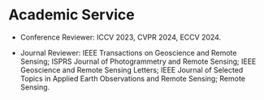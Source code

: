 
# Academic Service
- Conference Reviewer: ICCV 2023, CVPR 2024, ECCV 2024.

- Journal Reviewer: 
IEEE Transactions on Geoscience and Remote Sensing; 
ISPRS Journal of Photogrammetry and Remote Sensing; 
IEEE Geoscience and Remote Sensing Letters; 
IEEE Journal of Selected Topics in Applied Earth Observations and Remote Sensing; 
Remote Sensing.
